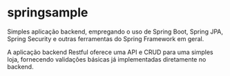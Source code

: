 # springsample

Simples aplicação backend, empregando o uso de Spring Boot, Spring JPA, Spring Security 
e outras ferramentas do Spring Framework em geral.

A aplicação backend Restful oferece uma API e CRUD para uma simples loja, fornecendo validações básicas já implementadas
diretamente no backend. 
